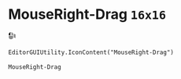# MouseRight-Drag `16x16`
<img src="/img/MouseRight-Drag.png" width=16 height=16>

``` CSharp
EditorGUIUtility.IconContent("MouseRight-Drag")
```
```
MouseRight-Drag
```
